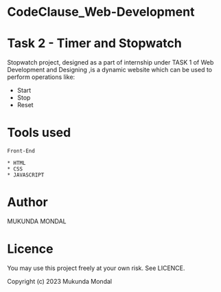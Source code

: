 # CodeClause_Web-Development
# Task 2 - Timer and Stopwatch

Stopwatch project, designed as a part of internship under TASK 1 of Web Development and Designing ,is a dynamic website which can be used to perform operations like:

* Start
* Stop
* Reset



#  Tools used
    Front-End

    * HTML
    * CSS
    * JAVASCRIPT

# Author

MUKUNDA MONDAL


# Licence

You may use this project freely at your own risk. See LICENCE.

Copyright (c) 2023 Mukunda Mondal

